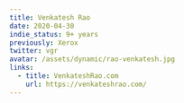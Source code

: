 ```yaml
---
title: Venkatesh Rao
date: 2020-04-30
indie_status: 9+ years
previously: Xerox
twitter: vgr
avatar: /assets/dynamic/rao-venkatesh.jpg
links:
  - title: VenkateshRao.com
    url: https://venkateshrao.com/
---
```

